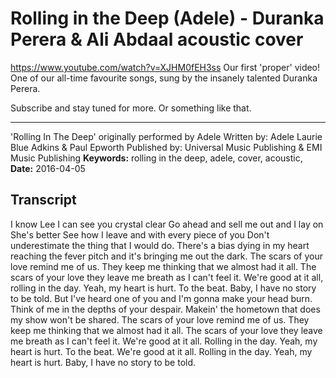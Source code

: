 # Rolling in the Deep (Adele) - Duranka Perera & Ali Abdaal acoustic cover
https://www.youtube.com/watch?v=XJHM0fEH3ss
Our first 'proper' video! One of our all-time favourite songs, sung by the insanely talented Duranka Perera. 

Subscribe and stay tuned for more. Or something like that.

---
'Rolling In The Deep' originally performed by Adele
Written by: Adele Laurie Blue Adkins & Paul Epworth
Published by: Universal Music Publishing & EMI Music Publishing
**Keywords:** rolling in the deep, adele, cover, acoustic, 
**Date:** 2016-04-05

## Transcript
 I know Lee I can see you crystal clear Go ahead and sell me out and I lay on She's better See how I leave and with every piece of you Don't underestimate the thing that I would do. There's a bias dying in my heart reaching the fever pitch and it's bringing me out the dark. The scars of your love remind me of us. They keep me thinking that we almost had it all. The scars of your love they leave me breath as I can't feel it. We're good at it all, rolling in the day. Yeah, my heart is hurt. To the beat. Baby, I have no story to be told. But I've heard one of you and I'm gonna make your head burn. Think of me in the depths of your despair. Makein' the hometown that does my show won't be shared. The scars of your love remind me of us. They keep me thinking that we almost had it all. The scars of your love they leave me breath as I can't feel it. We're good at it all. Rolling in the day. Yeah, my heart is hurt. To the beat. We're good at it all. Rolling in the day. Yeah, my heart is hurt. Baby, I have no story to be told.
